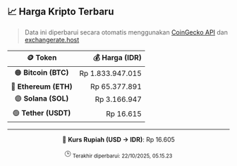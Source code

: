 

<!-- HARGA_KRIPTO -->
## 📈 Harga Kripto Terbaru

> Data ini diperbarui secara otomatis menggunakan [CoinGecko API](https://www.coingecko.com/) dan [exchangerate.host](https://exchangerate.host/)

<div align="center">

| 🪙 Token | 💰 Harga (IDR) |
|:------:|---------------:|
| 🟠 **Bitcoin (BTC)**   | Rp 1.833.947.015 |
| 🔵 **Ethereum (ETH)**  | Rp 65.377.891 |
| 🟣 **Solana (SOL)**    | Rp 3.166.947 |
| 🟢 **Tether (USDT)**   | Rp 16.615 |

---

💱 **Kurs Rupiah (USD → IDR)**: Rp 16.605

🕒 <sub>Terakhir diperbarui: 22/10/2025, 05.15.23</sub>

</div>
<!-- /HARGA_KRIPTO -->